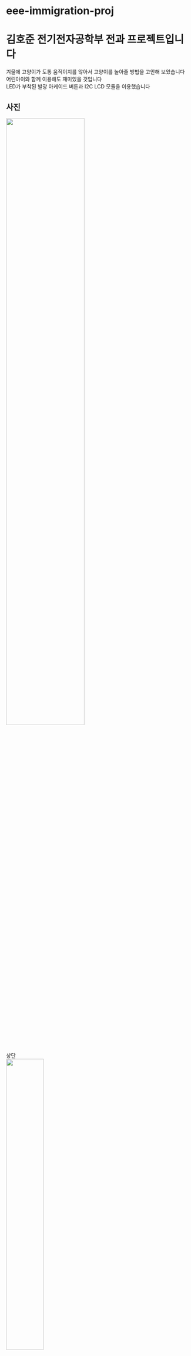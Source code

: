 # eee-immigration-proj
# 김호준 전기전자공학부 전과 프로젝트입니다 </br>
겨울에 고양이가 도통 움직이지를 않아서 고양이를 놀아줄 방법을 고안해 보았습니다 <br/>
어린아이와 함께 이용해도 재미있을 것입니다 <br/>
LED가 부착된 발광 아케이드 버튼과 I2C LCD 모듈을 이용했습니다 <br/>


## 사진 <br/>
<img width="65%" src="https://github.com/Kevin-H-Kim/eee-immigration-proj/assets/126481852/60793ab0-76ef-4496-9cf0-6761d84102d7"/>
<br/>
상단  <br/> <img width="45%" src="https://github.com/Kevin-H-Kim/eee-immigration-proj/assets/126481852/8777af1c-38ea-4b4b-94c7-9117fec2bbb4"/>  <br/>
측면 <br/> <img width="45%" src="https://github.com/Kevin-H-Kim/eee-immigration-proj/assets/126481852/7a8a74b0-4fb9-454a-9748-49874ac4b111"/> <br/>
후면 <br/> <img width="45%" src="https://github.com/Kevin-H-Kim/eee-immigration-proj/assets/126481852/28144f34-5f30-44c4-a401-16903b2fa60a4"/> <br/>
<br/>

## 조립 방법 <br/>
1. 위에 업로드 된 3D 모델링 파일을 전부 다운로드합니다
2. 3D 프린터를 이용해 해당 모델을 출력합니다 <br/> 필자는 Anycubic I3 Mega 기준 노즐 온도 200°C, 베드 온도 60°C <br/> 내부 밀도 20%, 레이어 높이 0.2mm로 출력하였습니다 <br/> 서포트는 bax-back, box-front 만 사용하시면 되고, 모양은 관계 없습니다
3. 아두이노에 스케치 파일을 복사 혹은 임포트 해주시고, 회로도에 따라 조립합니다 <br/> (cover 부분은 깨지기 쉬우니 절연테이프로 감는 것을 추천합니다) <br/> 3D 프린팅 시의 단차를 고려하여 모델링하였으나 맞지 않을 경우, 사포질해주세요 <br/> 전원은 무엇을 쓰든 관계 없으나 on/off 가 가능한 모델을 추천합니다 <br/> 전원 선은 box-front 의 좌측으로 뽑아주시면 됩니다
<br/> **단, 아케이드버튼의 경우에는 회로를 연결하기 전에 먼저 box-front-cover 에 장착해야 합니다**
4. 모든 구성 요소를 결합하고 전원을 인가합니다

## 회로도 <br/>
회로도 상에는 버튼과 LED가 따로 구성되었지만 실제로는 붙어 있습니다
<br/> 버튼에 따라 gnd 라인을 연결해 주어야 할 수도 있습니다
<br/>
<img width="80%" src="https://github.com/Kevin-H-Kim/eee-immigration-proj/assets/126481852/4d0367ba-3966-4bd7-90b5-738939067f36"/>
<br/>
## 사용 부품 및 주의 사항 <br/>
24mm 직경 발광(LED) 아케이드 버튼 3개 (삼덕사의 제품을 추천합니다. 다른 제품의 경우에는 높이가 높아 하단부를 절단해야 할 수 있습니다) <br/>
I2C 16*2 LCD 모듈<br/>
아두이노 나노 혹은 마이크로 (우노의 경우 너무 커서 호환 불가)<br/>
전선<br/>
인두기와 납<br/>
전원 인가 장치<br/>


